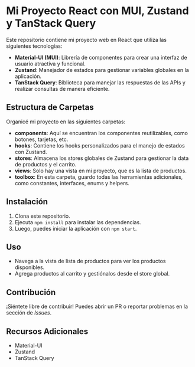 # Mi Proyecto React con MUI, Zustand y TanStack Query

Este repositorio contiene mi proyecto web en React que utiliza las siguientes tecnologías:

- **Material-UI (MUI)**: Librería de componentes para crear una interfaz de usuario atractiva y funcional.
- **Zustand**: Manejador de estados para gestionar variables globales en la aplicación.
- **TanStack Query**: Biblioteca para manejar las respuestas de las APIs y realizar consultas de manera eficiente.

## Estructura de Carpetas

Organicé mi proyecto en las siguientes carpetas:

- **components**: Aquí se encuentran los componentes reutilizables, como botones, tarjetas, etc.
- **hooks**: Contiene los hooks personalizados para el manejo de estados con Zustand.
- **stores**: Almacena los stores globales de Zustand para gestionar la data de productos y el carrito.
- **views**: Solo hay una vista en mi proyecto, que es la lista de productos.
- **toolbox**: En esta carpeta, guardo todas las herramientas adicionales, como constantes, interfaces, enums y helpers.

## Instalación

1. Clona este repositorio.
2. Ejecuta `npm install` para instalar las dependencias.
3. Luego, puedes iniciar la aplicación con `npm start`.

## Uso

- Navega a la vista de lista de productos para ver los productos disponibles.
- Agrega productos al carrito y gestiónalos desde el store global.

## Contribución

¡Siéntete libre de contribuir! Puedes abrir un PR o reportar problemas en la sección de _Issues_.

## Recursos Adicionales

- Material-UI
- Zustand
- TanStack Query
